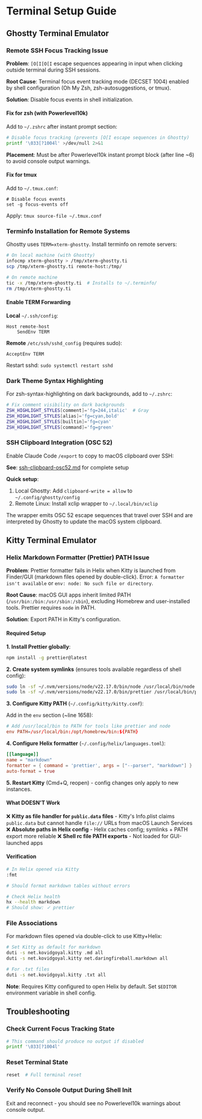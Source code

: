 # Terminal Setup Guide

## Ghostty Terminal Emulator

### Remote SSH Focus Tracking Issue

**Problem**: `[O[I[O[I` escape sequences appearing in input when clicking outside terminal during SSH sessions.

**Root Cause**: Terminal focus event tracking mode (DECSET 1004) enabled by shell configuration (Oh My Zsh, zsh-autosuggestions, or tmux).

**Solution**: Disable focus events in shell initialization.

#### Fix for zsh (with Powerlevel10k)

Add to `~/.zshrc` after instant prompt section:

```zsh
# Disable focus tracking (prevents [O[I escape sequences in Ghostty)
printf '\033[?1004l' >/dev/null 2>&1
```

**Placement**: Must be after Powerlevel10k instant prompt block (after line ~6) to avoid console output warnings.

#### Fix for tmux

Add to `~/.tmux.conf`:

```tmux
# Disable focus events
set -g focus-events off
```

Apply: `tmux source-file ~/.tmux.conf`

### Terminfo Installation for Remote Systems

Ghostty uses `TERM=xterm-ghostty`. Install terminfo on remote servers:

```bash
# On local machine (with Ghostty)
infocmp xterm-ghostty > /tmp/xterm-ghostty.ti
scp /tmp/xterm-ghostty.ti remote-host:/tmp/

# On remote machine
tic -x /tmp/xterm-ghostty.ti  # Installs to ~/.terminfo/
rm /tmp/xterm-ghostty.ti
```

#### Enable TERM Forwarding

**Local** `~/.ssh/config`:
```ssh
Host remote-host
    SendEnv TERM
```

**Remote** `/etc/ssh/sshd_config` (requires sudo):
```
AcceptEnv TERM
```

Restart sshd: `sudo systemctl restart sshd`

### Dark Theme Syntax Highlighting

For zsh-syntax-highlighting on dark backgrounds, add to `~/.zshrc`:

```zsh
# Fix comment visibility on dark backgrounds
ZSH_HIGHLIGHT_STYLES[comment]='fg=244,italic'  # Gray
ZSH_HIGHLIGHT_STYLES[alias]='fg=cyan,bold'
ZSH_HIGHLIGHT_STYLES[builtin]='fg=cyan'
ZSH_HIGHLIGHT_STYLES[command]='fg=green'
```

### SSH Clipboard Integration (OSC 52)

Enable Claude Code `/export` to copy to macOS clipboard over SSH:

**See**: [ssh-clipboard-osc52.md](ssh-clipboard-osc52.md) for complete setup

**Quick setup**:
1. Local Ghostty: Add `clipboard-write = allow` to `~/.config/ghostty/config`
2. Remote Linux: Install xclip wrapper to `~/.local/bin/xclip`

The wrapper emits OSC 52 escape sequences that travel over SSH and are interpreted by Ghostty to update the macOS system clipboard.

## Kitty Terminal Emulator

### Helix Markdown Formatter (Prettier) PATH Issue

**Problem**: Prettier formatter fails in Helix when Kitty is launched from Finder/GUI (markdown files opened by double-click). Error: `A formatter isn't available` or `env: node: No such file or directory`.

**Root Cause**: macOS GUI apps inherit limited PATH (`/usr/bin:/bin:/usr/sbin:/sbin`), excluding Homebrew and user-installed tools. Prettier requires `node` in PATH.

**Solution**: Export PATH in Kitty's configuration.

#### Required Setup

**1. Install Prettier globally**:
```bash
npm install -g prettier@latest
```

**2. Create system symlinks** (ensures tools available regardless of shell config):
```bash
sudo ln -sf ~/.nvm/versions/node/v22.17.0/bin/node /usr/local/bin/node
sudo ln -sf ~/.nvm/versions/node/v22.17.0/bin/prettier /usr/local/bin/prettier
```

**3. Configure Kitty PATH** (`~/.config/kitty/kitty.conf`):

Add in the `env` section (~line 1658):
```toml
# Add /usr/local/bin to PATH for tools like prettier and node
env PATH=/usr/local/bin:/opt/homebrew/bin:${PATH}
```

**4. Configure Helix formatter** (`~/.config/helix/languages.toml`):
```toml
[[language]]
name = "markdown"
formatter = { command = 'prettier', args = ["--parser", "markdown"] }
auto-format = true
```

**5. Restart Kitty** (Cmd+Q, reopen) - config changes only apply to new instances.

#### What DOESN'T Work

❌ **Kitty as file handler for `public.data` files** - Kitty's Info.plist claims `public.data` but cannot handle `file://` URLs from macOS Launch Services
❌ **Absolute paths in Helix config** - Helix caches config; symlinks + PATH export more reliable
❌ **Shell rc file PATH exports** - Not loaded for GUI-launched apps

#### Verification

```bash
# In Helix opened via Kitty
:fmt

# Should format markdown tables without errors
```

```bash
# Check Helix health
hx --health markdown
# Should show: ✓ prettier
```

### File Associations

For markdown files opened via double-click to use Kitty+Helix:

```bash
# Set Kitty as default for markdown
duti -s net.kovidgoyal.kitty .md all
duti -s net.kovidgoyal.kitty net.daringfireball.markdown all

# For .txt files
duti -s net.kovidgoyal.kitty .txt all
```

**Note**: Requires Kitty configured to open Helix by default. Set `$EDITOR` environment variable in shell config.

## Troubleshooting

### Check Current Focus Tracking State

```bash
# This command should produce no output if disabled
printf '\033[?1004l'
```

### Reset Terminal State

```bash
reset  # Full terminal reset
```

### Verify No Console Output During Shell Init

Exit and reconnect - you should see no Powerlevel10k warnings about console output.
